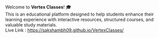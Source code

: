 Welcome to **Vertex Classes**! 🎓  
This is an educational platform designed to help students enhance their learning experience with interactive resources, structured courses, and valuable study materials.  
Live Link : https://sakshambh09.github.io/VertexClasses/
